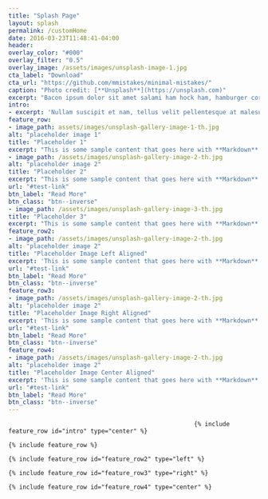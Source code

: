 ```yaml
---
title: "Splash Page"
layout: splash
permalink: /customHome
date: 2016-03-23T11:48:41-04:00
header:
overlay_color: "#000"
overlay_filter: "0.5"
overlay_image: /assets/images/unsplash-image-1.jpg
cta_label: "Download"
cta_url: "https://github.com/mmistakes/minimal-mistakes/"
caption: "Photo credit: [**Unsplash**](https://unsplash.com)"
excerpt: "Bacon ipsum dolor sit amet salami ham hock ham, hamburger corned beef short ribs kielbasa biltong t-bone drumstick tri-tip tail sirloin pork chop."
intro: 
- excerpt: 'Nullam suscipit et nam, tellus velit pellentesque at malesuada, enim eaque. Quis nulla, netus tempor in diam gravida tincidunt, *proin faucibus* voluptate felis id sollicitudin. Centered with `type="center"`'
feature_row:
- image_path: assets/images/unsplash-gallery-image-1-th.jpg
alt: "placeholder image 1"
title: "Placeholder 1"
excerpt: "This is some sample content that goes here with **Markdown** formatting."
- image_path: /assets/images/unsplash-gallery-image-2-th.jpg
alt: "placeholder image 2"
title: "Placeholder 2"
excerpt: "This is some sample content that goes here with **Markdown** formatting."
url: "#test-link"
btn_label: "Read More"
btn_class: "btn--inverse"
- image_path: /assets/images/unsplash-gallery-image-3-th.jpg
title: "Placeholder 3"
excerpt: "This is some sample content that goes here with **Markdown** formatting."
feature_row2:
- image_path: /assets/images/unsplash-gallery-image-2-th.jpg
alt: "placeholder image 2"
title: "Placeholder Image Left Aligned"
excerpt: 'This is some sample content that goes here with **Markdown** formatting. Left aligned with `type="left"`'
url: "#test-link"
btn_label: "Read More"
btn_class: "btn--inverse"
feature_row3:
- image_path: /assets/images/unsplash-gallery-image-2-th.jpg
alt: "placeholder image 2"
title: "Placeholder Image Right Aligned"
excerpt: 'This is some sample content that goes here with **Markdown** formatting. Right aligned with `type="right"`'
url: "#test-link"
btn_label: "Read More"
btn_class: "btn--inverse"
feature_row4:
- image_path: /assets/images/unsplash-gallery-image-2-th.jpg
alt: "placeholder image 2"
title: "Placeholder Image Center Aligned"
excerpt: 'This is some sample content that goes here with **Markdown** formatting. Centered with `type="center"`'
url: "#test-link"
btn_label: "Read More"
btn_class: "btn--inverse"
---
```

														{% include feature_row id="intro" type="center" %}
																	      {% include feature_row %}
																	      {% include feature_row id="feature_row2" type="left" %}
																	      {% include feature_row id="feature_row3" type="right" %}
																	      {% include feature_row id="feature_row4" type="center" %}
